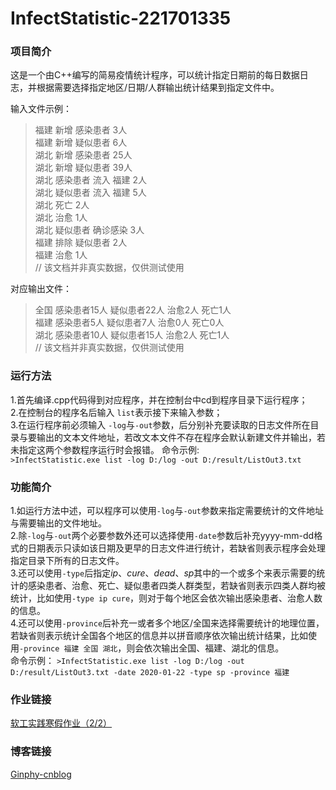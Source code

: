 # InfectStatistic-221701335

### 项目简介
这是一个由C++编写的简易疫情统计程序，可以统计指定日期前的每日数据日志，并根据需要选择指定地区/日期/人群输出统计结果到指定文件中。

输入文件示例：
>福建 新增 感染患者 3人<br/>
福建 新增 疑似患者 6人<br/>
湖北 新增 感染患者 25人<br/>
湖北 新增 疑似患者 39人<br/>
湖北 感染患者 流入 福建 2人<br/>
湖北 疑似患者 流入 福建 5人<br/>
湖北 死亡 2人<br/>
湖北 治愈 1人<br/>
湖北 疑似患者 确诊感染 3人<br/>
福建 排除 疑似患者 2人<br/>
福建 治愈 1人<br/>
// 该文档并非真实数据，仅供测试使用

对应输出文件：
>全国 感染患者15人 疑似患者22人 治愈2人 死亡1人<br/>
福建 感染患者5人 疑似患者7人 治愈0人 死亡0人<br/>
湖北 感染患者10人 疑似患者15人 治愈2人 死亡1人<br/>
// 该文档并非真实数据，仅供测试使用


### 运行方法
1.首先编译.cpp代码得到对应程序，并在控制台中cd到程序目录下运行程序；<br/>
2.在控制台的程序名后输入 `list`表示接下来输入参数；<br/>
3.在运行程序前必须输入 `-log`与`-out`参数，后分别补充要读取的日志文件所在目录与要输出的文本文件地址，若改文本文件不存在程序会默认新建文件并输出，若未指定这两个参数程序运行时会报错。
命令示例:<br/>
`>InfectStatistic.exe list -log D:/log -out D:/result/ListOut3.txt`


### 功能简介
1.如运行方法中述，可以程序可以使用`-log`与`-out`参数来指定需要统计的文件地址与需要输出的文件地址。<br/>
2.除`-log`与`-out`两个必要参数外还可以选择使用`-date`参数后补充yyyy-mm-dd格式的日期表示只读如该日期及更早的日志文件进行统计，若缺省则表示程序会处理指定目录下所有的日志文件。<br/>
3.还可以使用`-type`后指定*ip*、*cure*、*dead*、*sp*其中的一个或多个来表示需要的统计的感染患者、治愈、死亡、疑似患者四类人群类型，若缺省则表示四类人群均被统计，比如使用`-type ip cure`，则对于每个地区会依次输出感染患者、治愈人数的信息。<br/>
4.还可以使用`-province`后补充一或者多个地区/全国来选择需要统计的地理位置，若缺省则表示统计全国各个地区的信息并以拼音顺序依次输出统计结果，比如使用`-province 福建 全国 湖北`，则会依次输出全国、福建、湖北的信息。<br/>
命令示例：
`>InfectStatistic.exe list -log D:/log -out D:/result/ListOut3.txt -date 2020-01-22 -type sp -province 福建`


### 作业链接
[软工实践寒假作业（2/2）](https://edu.cnblogs.com/campus/fzu/2020SPRINGS/homework/10287#4")


### 博客链接
[Ginphy-cnblog](https://www.cnblogs.com/ginphy/")
